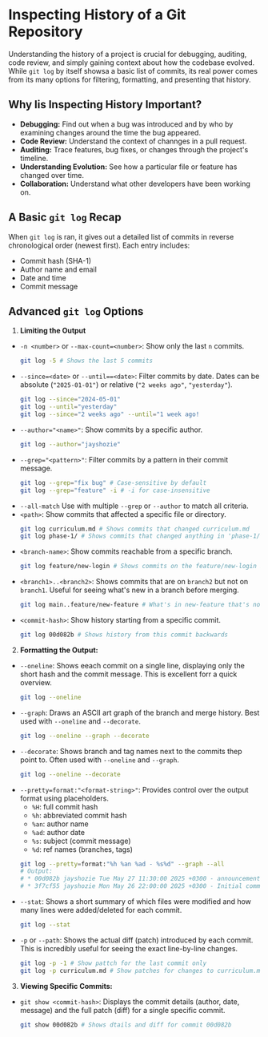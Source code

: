 # Inspecting History of a Git Repository

Understanding the history of a project is crucial for debugging, auditing, code
review, and simply gaining context about how the codebase evolved. While
`git log` by itself showsa a basic list of commits, its real power comes from
its many options for filtering, formatting, and presenting that history.

## Why Iis Inspecting History Important?

- **Debugging:** Find out when a bug was introduced and by who by examining
    changes around the time the bug appeared.
- **Code Review:** Understand the context of channges in a pull request.
- **Auditing:** Trace features, bug fixes, or changes through the project's
    timeline.
- **Understanding Evolution:** See how a particular file or feature has changed
    over time.
- **Collaboration:** Understand what other developers have been working on.

## A Basic `git log` Recap

When `git log` is ran, it gives out a detailed list of commits in reverse
chronological order (newest first). Each entry includes:

- Commit hash (SHA-1)
- Author name and email
- Date and time
- Commit message

## Advanced `git log` Options

1. **Limiting the Output**

- `-n <number>` or `--max-count=<number>`: Show only the last `n` commits.
    ```bash session
    git log -5 # Shows the last 5 commits
    ```
- `--since=<date>` or `--until==<date>`: Filter commits by date. Dates can be
    absolute (`"2025-01-01"`) or relative (`"2 weeks ago"`, `"yesterday"`).
    ```bash session
    git log --since="2024-05-01"
    git log --until="yesterday"
    git log --since="2 weeks ago" --until="1 week ago!
    ```
- `--author="<name>"`: Show commits by a specific author.
    ```bash session
    git log --author="jayshozie"
    ```
- `--grep="<pattern>"`: Filter commits by a pattern in their commit message.
    ```bash session
    git log --grep="fix bug" # Case-sensitive by default
    git log --grep="feature" -i # -i for case-insensitive
    ```
- `--all-match` Use with multiple `--grep` or `--author` to match all criteria.
- `<path>`: Show commits that affected a specific file or directory.
    ```bash session
    git log curriculum.md # Shows commits that changed curriculum.md
    git log phase-1/ # Shows commits that changed anything in 'phase-1/' dir
    ```
- `<branch-name>`: Show commits reachable from a specific branch.
    ```bash session
    git log feature/new-login # Shows commits on the feature/new-login branch
    ```
- `<branch1>..<branch2>`: Shows commits that are on `branch2` but not on
    `branch1`. Useful for seeing what's new in a branch before merging.
    ```bash session
    git log main..feature/new-feature # What's in new-feature that's not in main
    ```
- `<commit-hash>`: Show history starting from a specific commit.
    ```bash session
    git log 00d082b # Shows history from this commit backwards
    ```
2. **Formatting the Output:**

- `--oneline`: Shows eeach commit on a single line, displaying only the short
    hash and the commit message. This is excellent forr a quick overview.
    ```bash sesion
    git log --oneline
    ```
- `--graph`: Draws an ASCII art graph of the branch and merge history. Best
    used with `--oneline` and `--decorate`.
    ```bash session
    git log --oneline --graph --decorate
    ```
- `--decorate`: Shows branch and tag names next to the commits thep point to.
    Often used with `--oneline` and `--graph`.
    ```bash session
    git log --oneline --decorate
    ```
- `--pretty=format:"<format-string>"`: Provides control over the output format
    using placeholders.
    - `%H`: full commit hash
    - `%h`: abbreviated commit hash
    - `%an`: author name
    - `%ad`: author date
    - `%s`: subject (commit message)
    - `%d`: ref names (branches, tags)
    ```bash session
    git log --pretty=format:"%h %an %ad - %s%d" --graph --all
    # Output:
    # * 00d082b jayshozie Tue May 27 11:30:00 2025 +0300 - announcement added, curriculum.md added (HEAD -> master, origin/master)
    # * 3f7cf55 jayshozie Mon May 26 22:00:00 2025 +0300 - Initial commit
    ```
- `--stat`: Shows a short summary of which files were modified and how many
    lines were added/deleted for each commit.
    ```bash session
    git log --stat
    ```
- `-p` or `--path`: Shows the actual diff (patch) introduced by each commit.
    This is incredibly useful for seeing the exact line-by-line changes.
    ```bash session
    git log -p -1 # Show pattch for the last commit only
    git log -p curriculum.md # Show patches for changes to curriculum.md
    ```

3. **Viewing Specific Commits:**

- `git show <commit-hash>`: Displays the commit details (author, date, message)
    and the full patch (diff) for a single specific commit.
    ```bash session
    git show 00d082b # Shows dtails and diff for commit 00d082b
    ```
